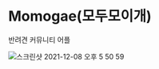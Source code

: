 # Momogae(모두모이개)

반려견 커뮤니티 어플

![스크린샷 2021-12-08 오후 5 50 59](https://user-images.githubusercontent.com/80668719/145178189-38024d91-1e08-4e85-af58-a502e4da172d.png)

